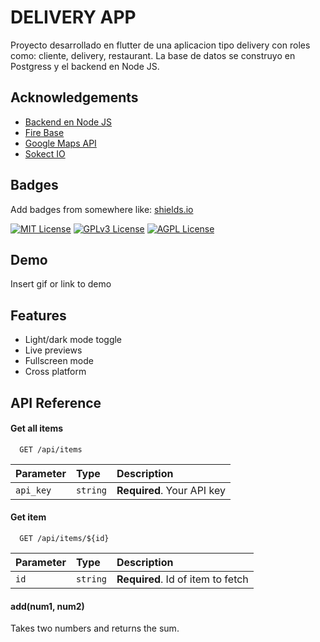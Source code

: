
# DELIVERY APP 

Proyecto desarrollado en flutter de una aplicacion tipo delivery con roles como: cliente, delivery, restaurant. La base de datos se construyo en Postgress y el backend en Node JS. 


## Acknowledgements

 - [Backend en Node JS](https://awesomeopensource.com/project/elangosundar/awesome-README-templates)
 - [Fire Base](https://console.firebase.google.com/u/2/project/flutter-rent-finder/storage/flutter-rent-finder.appspot.com/files?hl=es-419)
 - [Google Maps API](https://developers.google.com/maps/documentation/geocoding?hl=es-419)
 - [Sokect IO ](https://bulldogjob.com/news/449-how-to-write-a-good-readme-for-your-github-project)


## Badges

Add badges from somewhere like: [shields.io](https://shields.io/)

[![MIT License](https://img.shields.io/badge/License-MIT-green.svg)](https://choosealicense.com/licenses/mit/)
[![GPLv3 License](https://img.shields.io/badge/License-GPL%20v3-yellow.svg)](https://opensource.org/licenses/)
[![AGPL License](https://img.shields.io/badge/license-AGPL-blue.svg)](http://www.gnu.org/licenses/agpl-3.0)


## Demo

Insert gif or link to demo


## Features

- Light/dark mode toggle
- Live previews
- Fullscreen mode
- Cross platform


## API Reference

#### Get all items

```http
  GET /api/items
```

| Parameter | Type     | Description                |
| :-------- | :------- | :------------------------- |
| `api_key` | `string` | **Required**. Your API key |

#### Get item

```http
  GET /api/items/${id}
```

| Parameter | Type     | Description                       |
| :-------- | :------- | :-------------------------------- |
| `id`      | `string` | **Required**. Id of item to fetch |

#### add(num1, num2)

Takes two numbers and returns the sum.

